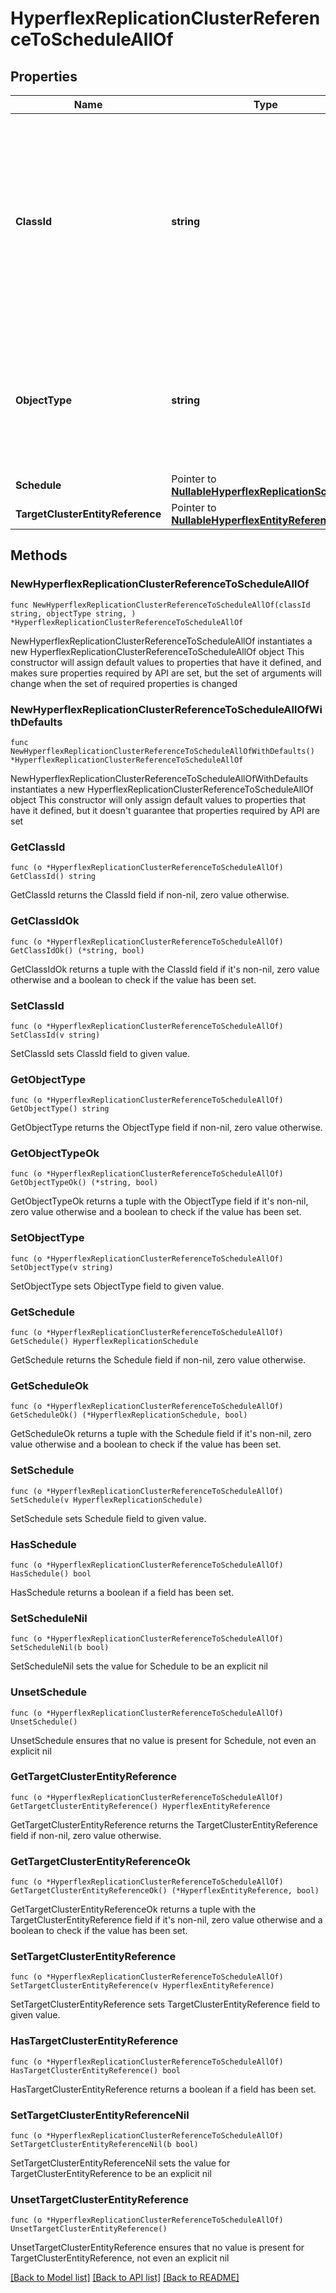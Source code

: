 # HyperflexReplicationClusterReferenceToScheduleAllOf

## Properties

Name | Type | Description | Notes
------------ | ------------- | ------------- | -------------
**ClassId** | **string** | The fully-qualified name of the instantiated, concrete type. This property is used as a discriminator to identify the type of the payload when marshaling and unmarshaling data. | [default to "hyperflex.ReplicationClusterReferenceToSchedule"]
**ObjectType** | **string** | The fully-qualified name of the instantiated, concrete type. The value should be the same as the &#39;ClassId&#39; property. | [default to "hyperflex.ReplicationClusterReferenceToSchedule"]
**Schedule** | Pointer to [**NullableHyperflexReplicationSchedule**](hyperflex.ReplicationSchedule.md) |  | [optional] 
**TargetClusterEntityReference** | Pointer to [**NullableHyperflexEntityReference**](hyperflex.EntityReference.md) |  | [optional] 

## Methods

### NewHyperflexReplicationClusterReferenceToScheduleAllOf

`func NewHyperflexReplicationClusterReferenceToScheduleAllOf(classId string, objectType string, ) *HyperflexReplicationClusterReferenceToScheduleAllOf`

NewHyperflexReplicationClusterReferenceToScheduleAllOf instantiates a new HyperflexReplicationClusterReferenceToScheduleAllOf object
This constructor will assign default values to properties that have it defined,
and makes sure properties required by API are set, but the set of arguments
will change when the set of required properties is changed

### NewHyperflexReplicationClusterReferenceToScheduleAllOfWithDefaults

`func NewHyperflexReplicationClusterReferenceToScheduleAllOfWithDefaults() *HyperflexReplicationClusterReferenceToScheduleAllOf`

NewHyperflexReplicationClusterReferenceToScheduleAllOfWithDefaults instantiates a new HyperflexReplicationClusterReferenceToScheduleAllOf object
This constructor will only assign default values to properties that have it defined,
but it doesn't guarantee that properties required by API are set

### GetClassId

`func (o *HyperflexReplicationClusterReferenceToScheduleAllOf) GetClassId() string`

GetClassId returns the ClassId field if non-nil, zero value otherwise.

### GetClassIdOk

`func (o *HyperflexReplicationClusterReferenceToScheduleAllOf) GetClassIdOk() (*string, bool)`

GetClassIdOk returns a tuple with the ClassId field if it's non-nil, zero value otherwise
and a boolean to check if the value has been set.

### SetClassId

`func (o *HyperflexReplicationClusterReferenceToScheduleAllOf) SetClassId(v string)`

SetClassId sets ClassId field to given value.


### GetObjectType

`func (o *HyperflexReplicationClusterReferenceToScheduleAllOf) GetObjectType() string`

GetObjectType returns the ObjectType field if non-nil, zero value otherwise.

### GetObjectTypeOk

`func (o *HyperflexReplicationClusterReferenceToScheduleAllOf) GetObjectTypeOk() (*string, bool)`

GetObjectTypeOk returns a tuple with the ObjectType field if it's non-nil, zero value otherwise
and a boolean to check if the value has been set.

### SetObjectType

`func (o *HyperflexReplicationClusterReferenceToScheduleAllOf) SetObjectType(v string)`

SetObjectType sets ObjectType field to given value.


### GetSchedule

`func (o *HyperflexReplicationClusterReferenceToScheduleAllOf) GetSchedule() HyperflexReplicationSchedule`

GetSchedule returns the Schedule field if non-nil, zero value otherwise.

### GetScheduleOk

`func (o *HyperflexReplicationClusterReferenceToScheduleAllOf) GetScheduleOk() (*HyperflexReplicationSchedule, bool)`

GetScheduleOk returns a tuple with the Schedule field if it's non-nil, zero value otherwise
and a boolean to check if the value has been set.

### SetSchedule

`func (o *HyperflexReplicationClusterReferenceToScheduleAllOf) SetSchedule(v HyperflexReplicationSchedule)`

SetSchedule sets Schedule field to given value.

### HasSchedule

`func (o *HyperflexReplicationClusterReferenceToScheduleAllOf) HasSchedule() bool`

HasSchedule returns a boolean if a field has been set.

### SetScheduleNil

`func (o *HyperflexReplicationClusterReferenceToScheduleAllOf) SetScheduleNil(b bool)`

 SetScheduleNil sets the value for Schedule to be an explicit nil

### UnsetSchedule
`func (o *HyperflexReplicationClusterReferenceToScheduleAllOf) UnsetSchedule()`

UnsetSchedule ensures that no value is present for Schedule, not even an explicit nil
### GetTargetClusterEntityReference

`func (o *HyperflexReplicationClusterReferenceToScheduleAllOf) GetTargetClusterEntityReference() HyperflexEntityReference`

GetTargetClusterEntityReference returns the TargetClusterEntityReference field if non-nil, zero value otherwise.

### GetTargetClusterEntityReferenceOk

`func (o *HyperflexReplicationClusterReferenceToScheduleAllOf) GetTargetClusterEntityReferenceOk() (*HyperflexEntityReference, bool)`

GetTargetClusterEntityReferenceOk returns a tuple with the TargetClusterEntityReference field if it's non-nil, zero value otherwise
and a boolean to check if the value has been set.

### SetTargetClusterEntityReference

`func (o *HyperflexReplicationClusterReferenceToScheduleAllOf) SetTargetClusterEntityReference(v HyperflexEntityReference)`

SetTargetClusterEntityReference sets TargetClusterEntityReference field to given value.

### HasTargetClusterEntityReference

`func (o *HyperflexReplicationClusterReferenceToScheduleAllOf) HasTargetClusterEntityReference() bool`

HasTargetClusterEntityReference returns a boolean if a field has been set.

### SetTargetClusterEntityReferenceNil

`func (o *HyperflexReplicationClusterReferenceToScheduleAllOf) SetTargetClusterEntityReferenceNil(b bool)`

 SetTargetClusterEntityReferenceNil sets the value for TargetClusterEntityReference to be an explicit nil

### UnsetTargetClusterEntityReference
`func (o *HyperflexReplicationClusterReferenceToScheduleAllOf) UnsetTargetClusterEntityReference()`

UnsetTargetClusterEntityReference ensures that no value is present for TargetClusterEntityReference, not even an explicit nil

[[Back to Model list]](../README.md#documentation-for-models) [[Back to API list]](../README.md#documentation-for-api-endpoints) [[Back to README]](../README.md)


